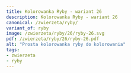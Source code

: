 ```yaml
---
title: Kolorowanka Ryby - wariant 26
description: Kolorowanka Ryby - wariant 26
canonical: /zwierzeta/ryby/
variant_of: ryby
image: /zwierzeta/ryby/26/ryby-26.svg
pdf: /zwierzeta/ryby/26/ryby-26.pdf
alt: "Prosta kolorowanka ryby do kolorowania"
tags:
- zwierzeta
- ryby
---
```

